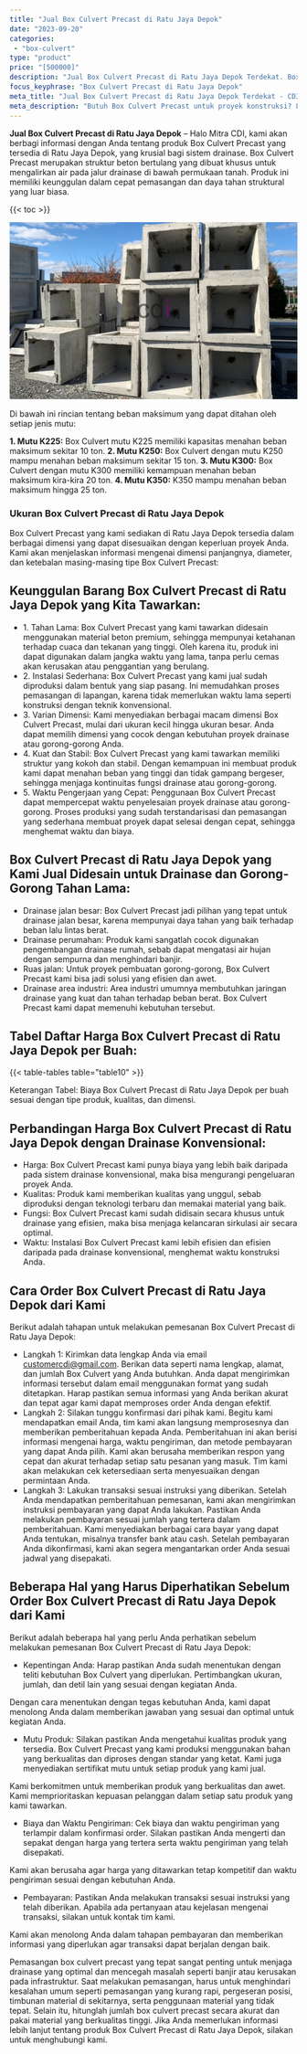 ```yaml
---
title: "Jual Box Culvert Precast di Ratu Jaya Depok"
date: "2023-09-20"
categories:
 - "box-culvert"
type: "product"
price: "[500000]"
description: "Jual Box Culvert Precast di Ratu Jaya Depok Terdekat. Box Culvert Precast profesional untuk kebutuhan konstruksi dengan performa optimal. Konsultasikan kebutuhan Anda sekarang."
focus_keyphrase: "Box Culvert Precast di Ratu Jaya Depok"
meta_title: "Jual Box Culvert Precast di Ratu Jaya Depok Terdekat - CDI"
meta_description: "Butuh Box Culvert Precast untuk proyek konstruksi? Layanan profesional kami siap membantu dengan penawaran kompetitif. Segera hubungi kami."
---
```


**Jual Box Culvert Precast di Ratu Jaya Depok** – Halo Mitra CDI, kami akan berbagi informasi dengan Anda tentang produk Box Culvert Precast yang tersedia di Ratu Jaya Depok, yang krusial bagi sistem drainase. Box Culvert Precast merupakan struktur beton bertulang yang dibuat khusus untuk mengalirkan air pada jalur drainase di bawah permukaan tanah. Produk ini memiliki keunggulan dalam cepat pemasangan dan daya tahan struktural yang luar biasa.

{{< toc >}}

![Jual Box Culvert Precast di Ratu Jaya Depok](/images/box-culvert/box-culvert-26.jpg)

Di bawah ini rincian tentang beban maksimum yang dapat ditahan oleh setiap jenis mutu:

**1\. Mutu K225:** Box Culvert mutu K225 memiliki kapasitas menahan beban maksimum sekitar 10 ton.
**2\. Mutu K250:** Box Culvert dengan mutu K250 mampu menahan beban maksimum sekitar 15 ton.
**3\. Mutu K300:** Box Culvert dengan mutu K300 memiliki kemampuan menahan beban maksimum kira-kira 20 ton.
**4\. Mutu K350:** K350 mampu menahan beban maksimum hingga 25 ton.

### Ukuran Box Culvert Precast di Ratu Jaya Depok

Box Culvert Precast yang kami sediakan di Ratu Jaya Depok tersedia dalam berbagai dimensi yang dapat disesuaikan dengan keperluan proyek Anda. Kami akan menjelaskan informasi mengenai dimensi panjangnya, diameter, dan ketebalan masing-masing tipe Box Culvert Precast: 

## Keunggulan Barang Box Culvert Precast di Ratu Jaya Depok yang Kita Tawarkan:

*   1\. Tahan Lama: Box Culvert Precast yang kami tawarkan didesain menggunakan material beton premium, sehingga mempunyai ketahanan terhadap cuaca dan tekanan yang tinggi. Oleh karena itu, produk ini dapat digunakan dalam jangka waktu yang lama, tanpa perlu cemas akan kerusakan atau penggantian yang berulang.
*   2\. Instalasi Sederhana: Box Culvert Precast yang kami jual sudah diproduksi dalam bentuk yang siap pasang. Ini memudahkan proses pemasangan di lapangan, karena tidak memerlukan waktu lama seperti konstruksi dengan teknik konvensional.
*   3\. Varian Dimensi: Kami menyediakan berbagai macam dimensi Box Culvert Precast, mulai dari ukuran kecil hingga ukuran besar. Anda dapat memilih dimensi yang cocok dengan kebutuhan proyek drainase atau gorong-gorong Anda.
*   4\. Kuat dan Stabil: Box Culvert Precast yang kami tawarkan memiliki struktur yang kokoh dan stabil. Dengan kemampuan ini membuat produk kami dapat menahan beban yang tinggi dan tidak gampang bergeser, sehingga menjaga kontinuitas fungsi drainase atau gorong-gorong.
*   5\. Waktu Pengerjaan yang Cepat: Penggunaan Box Culvert Precast dapat mempercepat waktu penyelesaian proyek drainase atau gorong-gorong. Proses produksi yang sudah terstandarisasi dan pemasangan yang sederhana membuat proyek dapat selesai dengan cepat, sehingga menghemat waktu dan biaya.

## Box Culvert Precast di Ratu Jaya Depok yang Kami Jual Didesain untuk Drainase dan Gorong-Gorong Tahan Lama:

*   Drainase jalan besar: Box Culvert Precast jadi pilihan yang tepat untuk drainase jalan besar, karena mempunyai daya tahan yang baik terhadap beban lalu lintas berat.
*   Drainase perumahan: Produk kami sangatlah cocok digunakan pengembangan drainase rumah, sebab dapat mengatasi air hujan dengan sempurna dan menghindari banjir.
*   Ruas jalan: Untuk proyek pembuatan gorong-gorong, Box Culvert Precast kami bisa jadi solusi yang efisien dan awet.
*   Drainase area industri: Area industri umumnya membutuhkan jaringan drainase yang kuat dan tahan terhadap beban berat. Box Culvert Precast kami dapat memenuhi kebutuhan tersebut.

## Tabel Daftar Harga Box Culvert Precast di Ratu Jaya Depok per Buah:

{{< table-tables table="table10" >}}

Keterangan Tabel: Biaya Box Culvert Precast di Ratu Jaya Depok per buah sesuai dengan tipe produk, kualitas, dan dimensi.

## Perbandingan Harga Box Culvert Precast di Ratu Jaya Depok dengan Drainase Konvensional:

*   Harga: Box Culvert Precast kami punya biaya yang lebih baik daripada pada sistem drainase konvensional, maka bisa mengurangi pengeluaran proyek Anda.
*   Kualitas: Produk kami memberikan kualitas yang unggul, sebab diproduksi dengan teknologi terbaru dan memakai material yang baik.
*   Fungsi: Box Culvert Precast kami sudah didisain secara khusus untuk drainase yang efisien, maka bisa menjaga kelancaran sirkulasi air secara optimal.
*   Waktu: Instalasi Box Culvert Precast kami lebih efisien dan efisien daripada pada drainase konvensional, menghemat waktu konstruksi Anda.

## Cara Order Box Culvert Precast di Ratu Jaya Depok dari Kami

Berikut adalah tahapan untuk melakukan pemesanan Box Culvert Precast di Ratu Jaya Depok:

*   Langkah 1: Kirimkan data lengkap Anda via email customercdi@gmail.com. Berikan data seperti nama lengkap, alamat, dan jumlah Box Culvert yang Anda butuhkan.
Anda dapat mengirimkan informasi tersebut dalam email menggunakan format yang sudah ditetapkan. Harap pastikan semua informasi yang Anda berikan akurat dan tepat agar kami dapat memproses order Anda dengan efektif.
*   Langkah 2: Silakan tunggu konfirmasi dari pihak kami. Begitu kami mendapatkan email Anda, tim kami akan langsung memprosesnya dan memberikan pemberitahuan kepada Anda. Pemberitahuan ini akan berisi informasi mengenai harga, waktu pengiriman, dan metode pembayaran yang dapat Anda pilih.
Kami akan berusaha memberikan respon yang cepat dan akurat terhadap setiap satu pesanan yang masuk. Tim kami akan melakukan cek ketersediaan serta menyesuaikan dengan permintaan Anda.
*   Langkah 3: Lakukan transaksi sesuai instruksi yang diberikan. Setelah Anda mendapatkan pemberitahuan pemesanan, kami akan mengirimkan instruksi pembayaran yang dapat Anda lakukan. Pastikan Anda melakukan pembayaran sesuai jumlah yang tertera dalam pemberitahuan.
Kami menyediakan berbagai cara bayar yang dapat Anda tentukan, misalnya transfer bank atau cash. Setelah pembayaran Anda dikonfirmasi, kami akan segera mengantarkan order Anda sesuai jadwal yang disepakati.

## Beberapa Hal yang Harus Diperhatikan Sebelum Order Box Culvert Precast di Ratu Jaya Depok dari Kami

Berikut adalah beberapa hal yang perlu Anda perhatikan sebelum melakukan pemesanan Box Culvert Precast di Ratu Jaya Depok:

*   Kepentingan Anda: Harap pastikan Anda sudah menentukan dengan teliti kebutuhan Box Culvert yang diperlukan. Pertimbangkan ukuran, jumlah, dan detil lain yang sesuai dengan kegiatan Anda.

Dengan cara menentukan dengan tegas kebutuhan Anda, kami dapat menolong Anda dalam memberikan jawaban yang sesuai dan optimal untuk kegiatan Anda.
*   Mutu Produk: Silakan pastikan Anda mengetahui kualitas produk yang tersedia. Box Culvert Precast yang kami produksi menggunakan bahan yang berkualitas dan diproses dengan standar yang ketat. Kami juga menyediakan sertifikat mutu untuk setiap produk yang kami jual.

Kami berkomitmen untuk memberikan produk yang berkualitas dan awet. Kami memprioritaskan kepuasan pelanggan dalam setiap satu produk yang kami tawarkan.
*   Biaya dan Waktu Pengiriman: Cek biaya dan waktu pengiriman yang terlampir dalam konfirmasi order. Silakan pastikan Anda mengerti dan sepakat dengan harga yang tertera serta waktu pengiriman yang telah disepakati.

Kami akan berusaha agar harga yang ditawarkan tetap kompetitif dan waktu pengiriman sesuai dengan kebutuhan Anda.
*   Pembayaran: Pastikan Anda melakukan transaksi sesuai instruksi yang telah diberikan. Apabila ada pertanyaan atau kejelasan mengenai transaksi, silakan untuk kontak tim kami.

Kami akan menolong Anda dalam tahapan pembayaran dan memberikan informasi yang diperlukan agar transaksi dapat berjalan dengan baik.

Pemasangan box culvert precast yang tepat sangat penting untuk menjaga drainase yang optimal dan mencegah masalah seperti banjir atau kerusakan pada infrastruktur. Saat melakukan pemasangan, harus untuk menghindari kesalahan umum seperti pemasangan yang kurang rapi, pergeseran posisi, timbunan material di sekitarnya, serta penggunaan material yang tidak tepat. Selain itu, hitunglah jumlah box culvert precast secara akurat dan pakai material yang berkualitas tinggi. Jika Anda memerlukan informasi lebih lanjut tentang produk Box Culvert Precast di Ratu Jaya Depok, silakan untuk menghubungi kami.